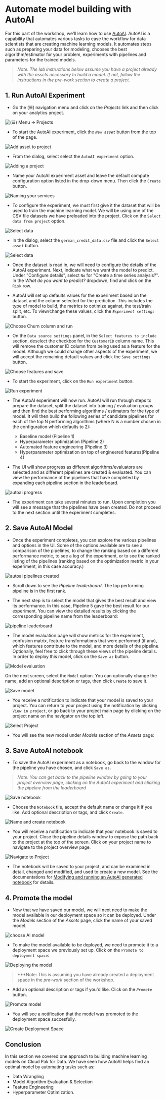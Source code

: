 # Automate model building with AutoAI

For this part of the workshop, we'll learn how to use [AutoAI](https://www.ibm.com/support/producthub/icpdata/docs/content/SSQNUZ_current/wsj/analyze-data/autoai-overview.html).
AutoAI is a capability that automates various tasks to ease the workflow for data scientists that are creating machine learning models. It automates steps such as preparing your data for modeling, chooses the best algorithm/estimator for your problem, experiments with pipelines and parameters for the trained models.

>*Note: The lab instructions below assume you have a project already with the assets necessary to build a model. If not, follow the instructions in the pre-work section to create a project.*

## 1. Run AutoAI Experiment

* Go the (☰) navigation menu and click on the *Projects* link and then click on your analytics project.

![(☰) Menu -> Projects](../images/navigation/menu-projects.png)

* To start the AutoAI experiment, click the *`New asset`* button from the top of the page.

![Add asset to project](../images/general/project-add-assets-to-project.png)

* From the dialog, select select the `AutoAI experiment` option.

![Adding a project](../images/autoai/autoai-add-project.png)

* Name your AutoAI experiment asset and leave the default compute configuration option listed in the drop-down menu. Then click the `Create` button.

![Naming your services](../images/autoai/autoai-name-experiment.png)

* To configure the experiment, we must first give it the dataset that will be used to train the machine learning model. We will be using one of the CSV file datasets we have preloaded into the project. Click on the `Select data from project` option.

![Select data](../images/autoai/autoai-select-dataset-project.png)

* In the dialog, select the `german_credit_data.csv` file and click the `Select asset` button.

![Select data](../images/autoai/autoai-select-dataset.png)

* Once the dataset is read in, we will need to configure the details of the AutoAI experiment. Next, indicate what we want the model to predict. Under "Configure details", select `No` for "Create a time series analysis?". In the *What do you want to predict?* dropdown, find and click on the `Risk` row.

* AutoAI will set up defaults values for the experiment based on the dataset and the column selected for the prediction. This includes the type of model to build, the metrics to optimize against, the test/train split, etc. To view/change these values, click the *`Experiment settings`* button.

![Choose Churn column and run](../images/autoai/autoai-choose-prediction-and-configure.png)

* On the `Data source settings` panel, in the `Select features to include` section, deselect the checkbox for the `CustomerID` column name. This will remove the customer ID column from being used as a feature for the model. Although we could change other aspects of the experiment, we will accept the remaining default values and click the `Save settings` button.

![Choose features and save](../images/autoai/autoai-exp-settings-columns.png)

* To start the experiment, click on the `Run experiment` button.

![Run experiment](../images/autoai/autoai-exp-run.png)

* The AutoAI experiment will now run. AutoAI will run through steps to prepare the dataset, split the dataset into training / evaluation groups and then find the best performing algorithms / estimators for the type of model. It will then build the following series of candidate pipelines for each of the top N performing algorithms (where N is a number chosen in the configuration which defaults to 2):

    * Baseline model (Pipeline 1)
    * Hyperparameter optimization (Pipeline 2)
    * Automated feature engineering (Pipeline 3)
    * Hyperparameter optimization on top of engineered features(Pipeline 4)

* The UI will show progress as different algorithms/evaluators are selected and as different pipelines are created & evaluated. You can view the performance of the pipelines that have completed by expanding each pipeline section in the leaderboard.

![autoai progress](../images/autoai/autoai-pipeline-progress.png)

* The experiment can take several minutes to run. Upon completion you will see a message that the pipelines have been created. Do not proceed to the next section until the experiment completes.

## 2. Save AutoAI Model

* Once the experiment completes, you can explore the various pipelines and options in the UI. Some of the options available are to see a comparison of the pipelines, to change the ranking based on a different performance metric, to see a log of the experiment, or to see the ranked listing of the pipelines (ranking based on the optimization metric in your experiment, in this case accuracy.)

![autoai pipelines created](../images/autoai/autoai-pipelines-complete.png)

* Scroll down to see the *Pipeline leaderboard*. The top performing pipeline is in the first rank.

* The next step is to select the model that gives the best result and view its performance. In this case, Pipeline 5 gave the best result for our experiment. You can view the detailed results by clicking the corresponding pipeline name from the leaderboard:

![pipeline leaderboard](../images/autoai/autoai-pipeline-leaderboard-topranked.png)

* The model evaluation page will show metrics for the experiment, confusion matrix, feature transformations that were performed (if any), which features contribute to the model, and more details of the pipeline. Optionally, feel free to click through these views of the pipeline details. In order to deploy this model, click on the *`Save as`* button.

![Model evaluation](../images/autoai/autoai-toppipeline-details.png)

On the next screen, select the `Model` option. You can optionally change the name, add an optional description or tags, then click `Create` to save it.

![Save model](../images/autoai/autoai-pipeline-save-model.png)

* You receive a notification to indicate that your model is saved to your project. You can return to your project using the notification by clicking `View in project`, or go back to your project main page by clicking on the project name on the navigator on the top left.

![Select Project](../images/autoai/autoai-project-navigator.png)

* You will see the new model under *Models* section of the *Assets* page:

## 3. Save AutoAI notebook

* To save the AutoAI experiment as a notebook, go back to the window for the pipeline you have chosen, and click `Save as`.

> *Note: You can get back to the pipeline window by going to your project overview page, clicking on the AutoAI experiment and clicking the pipeline from the leaderboard*

![Save notebook](../images/autoai/autoai-toppipeline-save-as.png)

* Choose the `Notebook` tile, accept the default name or change it if you like. Add optional description or tags, and click `Create`.

![Name and create notebook](../images/autoai/autoai-save-as-notebook.png)

* You will receive a notification to indicate that your notebook is saved to your project. Close the pipeline details window to expose the path back to the project at the top of the screen. Click on your project name to navigate to the project overview page.

![Navigate to Project](../images/autoai/autoai-navigate-to-project.png)

* The notebook will be saved to your project, and can be examined in detail, changed and modified, and used to create a new model. See the documentations for [Modifying and running an AutoAI generated notebook](./running-autoai-notebook.md) for details.

## 4. Promote the model

* Now that we have saved our model, we will next need to make the model available in our deployment space so it can be deployed. Under the *Models* section of the *Assets* page, click the name of your saved model.

![choose AI model](../images/autoai/autoai-choose-asset-ai-model.png)

* To make the model available to be deployed, we need to promote it to a deployment space we previously set up. Click on the `Promote to deployment space`:

![Deploying the model](../images/autoai/autoai-promote-to-space.png)

> ***Note: This is assuming you have already created a deployment space in the *pre-work* section of the workshop. 

* Add an optional description or tags if you'd like. Click on the *`Promote`* button.

![Promote model](../images/autoai/autoai-promote-to-space-confirm.png)

* You will see a notification that the model was promoted to the deployment space succesfully.

![Create Deployment Space](../images/autoai/autoai-promotion-success.png)

## Conclusion

In this section we covered one approach to building machine learning models on Cloud Pak for Data. We have seen how AutoAI helps find an optimal model by automating tasks such as:

* Data Wrangling
* Model Algorithm Evaluation & Selection
* Feature Engineering
* Hyperparameter Optimization.
